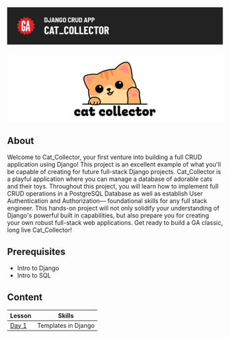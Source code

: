 # ![Django CRUD App - Cat Collector](./assets/hero.png)

![Cat Wave](./assets/cat-wave.png)

## About

Welcome to Cat_Collector, your first venture into building a full CRUD application using Django! This project is an excellent example of what you'll be capable of creating for future full-stack Django projects. Cat_Collector is a playful application where you can manage a database of adorable cats and their toys. Throughout this project, you will learn how to implement full CRUD operations in a PostgreSQL Database as well as establish User Authentication and Authorization— foundational skills for any full stack engineer. This hands-on project will not only solidify your understanding of Django's powerful built in capabilities, but also prepare you for creating your own robust full-stack web applications. Get ready to build a GA classic, long live Cat_Collector!

## Prerequisites

- Intro to Django
- Intro to SQL

## Content

| Lesson                                                                               | Skills              |
| ------------------------------------------------------------------------------------ | ------------------- |
| [Day 1](https://github.com/SEB-PT-1-Bahrain/django-crud-app-cat-collector/tree/day1) | Templates in Django |
